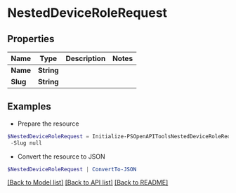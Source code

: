 # NestedDeviceRoleRequest
## Properties

Name | Type | Description | Notes
------------ | ------------- | ------------- | -------------
**Name** | **String** |  | 
**Slug** | **String** |  | 

## Examples

- Prepare the resource
```powershell
$NestedDeviceRoleRequest = Initialize-PSOpenAPIToolsNestedDeviceRoleRequest  -Name null `
 -Slug null
```

- Convert the resource to JSON
```powershell
$NestedDeviceRoleRequest | ConvertTo-JSON
```

[[Back to Model list]](../README.md#documentation-for-models) [[Back to API list]](../README.md#documentation-for-api-endpoints) [[Back to README]](../README.md)

